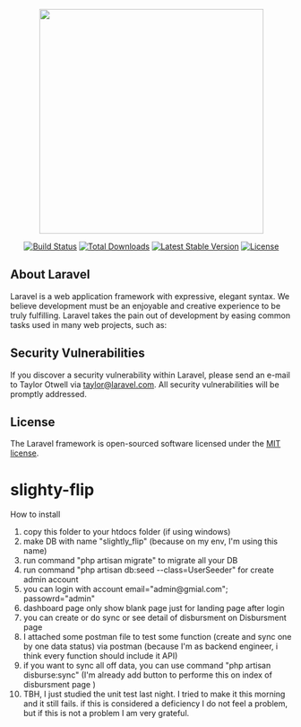 <p align="center"><a href="https://laravel.com" target="_blank"><img src="https://raw.githubusercontent.com/laravel/art/master/logo-lockup/5%20SVG/2%20CMYK/1%20Full%20Color/laravel-logolockup-cmyk-red.svg" width="400"></a></p>

<p align="center">
<a href="https://travis-ci.org/laravel/framework"><img src="https://travis-ci.org/laravel/framework.svg" alt="Build Status"></a>
<a href="https://packagist.org/packages/laravel/framework"><img src="https://poser.pugx.org/laravel/framework/d/total.svg" alt="Total Downloads"></a>
<a href="https://packagist.org/packages/laravel/framework"><img src="https://poser.pugx.org/laravel/framework/v/stable.svg" alt="Latest Stable Version"></a>
<a href="https://packagist.org/packages/laravel/framework"><img src="https://poser.pugx.org/laravel/framework/license.svg" alt="License"></a>
</p>

## About Laravel

Laravel is a web application framework with expressive, elegant syntax. We believe development must be an enjoyable and creative experience to be truly fulfilling. Laravel takes the pain out of development by easing common tasks used in many web projects, such as:


## Security Vulnerabilities

If you discover a security vulnerability within Laravel, please send an e-mail to Taylor Otwell via [taylor@laravel.com](mailto:taylor@laravel.com). All security vulnerabilities will be promptly addressed.

## License

The Laravel framework is open-sourced software licensed under the [MIT license](https://opensource.org/licenses/MIT).
# slighty-flip

How to install
<ol>
    <li>copy this folder to your htdocs folder (if using windows)</li>
    <li>make DB with name "slightly_flip" (because on my env, I'm using this name)</li>
    <li>run command "php artisan migrate" to migrate all your DB</li>
    <li>run command "php artisan db:seed --class=UserSeeder" for create admin account</li>
    <li>you can login with account email="admin@gmial.com"; passowrd="admin"</li>
    <li>dashboard page only show blank page just for landing page after login</li>
    <li>you can create or do sync or see detail of disbursment on Disbursment page</li>
    <li>I attached some postman file to test some function (create and sync one by one data status) via postman (because I'm as backend engineer, i think every function should include it API) </li>
    <li>if you want to sync all off data, you can use command "php artisan disburse:sync" (I'm already add button to performe this on index of disbursment page )</li>
    <li>TBH, I just studied the unit test last night. I tried to make it this morning and it still fails. if this is considered a deficiency I do not feel a problem, but if this is not a problem I am very grateful.</li>
</ol>
